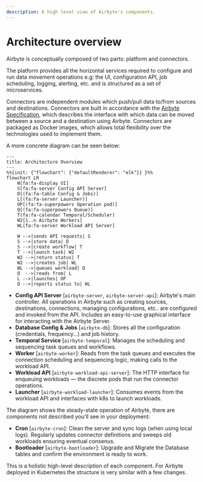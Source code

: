 ```yaml
---
description: A high level view of Airbyte's components.
---
```


# Architecture overview

Airbyte is conceptually composed of two parts: platform and connectors.

The platform provides all the horizontal services required to configure and run data movement operations e.g: the UI, configuration API, job scheduling, logging, alerting, etc. and is structured as a set of microservices.

Connectors are independent modules which push/pull data to/from sources and destinations. Connectors are built in accordance with the [Airbyte Specification](./airbyte-protocol.md), which describes the interface with which data can be moved between a source and a destination using Airbyte. Connectors are packaged as Docker images, which allows total flexibility over the technologies used to implement them.

A more concrete diagram can be seen below:

```mermaid
---
title: Architecture Overview
---
%%{init: {"flowchart": {"defaultRenderer": "elk"}} }%%
flowchart LR
    W[fa:fa-display UI]
    S[fa:fa-server Config API Server]
    D[(fa:fa-table Config & Jobs)]
    L[(fa:fa-server Launcher)]
    OP[(fa:fa-superpowers Operation pod)]
    Q[(fa:fa-superpowers Queue)]
    T(fa:fa-calendar Temporal/Scheduler)
    W2[1..n Airbyte Workers]
    WL[fa:fa-server Workload API Server]
    
    W -->|sends API requests| S
    S -->|store data| D
    S -->|create workflow| T
    T -->|launch task| W2
    W2 -->|return status| T
    W2 -->|creates job| WL
    WL -->|queues workload| Q
    Q  -->|reads from| L
    L -->|launches| OP
    O -->|reports status to| WL
```

- **Config API Server** [`airbyte-server`, `airbyte-server-api`]: Airbyte's main controller. All operations in Airbyte such as creating sources, destinations, connections, managing configurations, etc.. are configured and invoked from the API. Includes an easy-to-use graphical interface for interacting with the Airbyte Server.
- **Database Config & Jobs** [`airbyte-db`]: Stores all the configuration \(credentials, frequency...\) and job history.
- **Temporal Service** [`airbyte-temporal`]: Manages the scheduling and sequencing task queues and workflows.
- **Worker** [`airbyte-worker`]: Reads from the task queues and executes the connection scheduling and sequencing logic, making calls to the workload API.
- **Workload API** [`airbyte-workload-api-server`]: The HTTP interface for enqueuing workloads — the discrete pods that run the connector operations.
- **Launcher** [`airbyte-workload-launcher`]: Consumes events from the workload API and interfaces with k8s to launch workloads.

The diagram shows the steady-state operation of Airbyte, there are components not described you'll see in your deployment:

- **Cron** [`airbyte-cron`]: Clean the server and sync logs (when using local logs). Regularly updates connector definitions and sweeps old workloads ensuring eventual consenus.
- **Bootloader** [`airbyte-bootloader`]: Upgrade and Migrate the Database tables and confirm the environment is ready to work.

This is a holistic high-level description of each component. For Airbyte deployed in Kubernetes the structure is very similar with a few changes.
